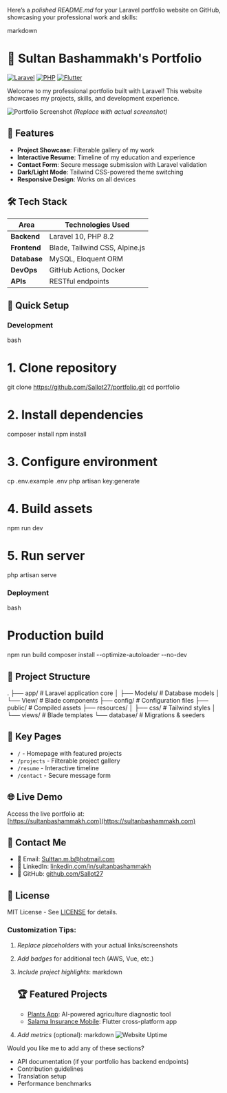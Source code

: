 Here’s a *polished README.md* for your Laravel portfolio website on GitHub, showcasing your professional work and skills:

markdown
# 🌟 Sultan Bashammakh's Portfolio

[![Laravel](https://img.shields.io/badge/Laravel-FF2D20?style=flat&logo=laravel&logoColor=white)](https://laravel.com)
[![PHP](https://img.shields.io/badge/PHP-777BB4?style=flat&logo=php&logoColor=white)](https://php.net)
[![Flutter](https://img.shields.io/badge/Flutter-02569B?style=flat&logo=flutter&logoColor=white)](https://flutter.dev)

Welcome to my professional portfolio built with Laravel! This website showcases my projects, skills, and development experience.

![Portfolio Screenshot](public/images/screenshot.png) *(Replace with actual screenshot)*

## 🎯 Features
- **Project Showcase**: Filterable gallery of my work
- **Interactive Resume**: Timeline of my education and experience
- **Contact Form**: Secure message submission with Laravel validation
- **Dark/Light Mode**: Tailwind CSS-powered theme switching
- **Responsive Design**: Works on all devices

## 🛠 Tech Stack
| Area          | Technologies Used |
|---------------|-------------------|
| **Backend**   | Laravel 10, PHP 8.2 |
| **Frontend**  | Blade, Tailwind CSS, Alpine.js |
| **Database**  | MySQL, Eloquent ORM |
| **DevOps**    | GitHub Actions, Docker |
| **APIs**      | RESTful endpoints |

## 🚀 Quick Setup

### Development
bash
# 1. Clone repository
git clone https://github.com/Sallot27/portfolio.git
cd portfolio

# 2. Install dependencies
composer install
npm install

# 3. Configure environment
cp .env.example .env
php artisan key:generate

# 4. Build assets
npm run dev

# 5. Run server
php artisan serve


### Deployment
bash
# Production build
npm run build
composer install --optimize-autoloader --no-dev


## 📂 Project Structure

.
├── app/               # Laravel application core
│   ├── Models/        # Database models
│   └── View/         # Blade components
├── config/            # Configuration files
├── public/            # Compiled assets
├── resources/
│   ├── css/           # Tailwind styles
│   └── views/         # Blade templates
└── database/          # Migrations & seeders


## 📌 Key Pages
- `/` - Homepage with featured projects
- `/projects` - Filterable project gallery
- `/resume` - Interactive timeline
- `/contact` - Secure message form

## 🌐 Live Demo
Access the live portfolio at:  
[https://sultanbashammakh.com](https://sultanbashammakh.com)

## 🤝 Contact Me
- 📧 Email: [Sulttan.m.b@hotmail.com](mailto:Sulttan.m.b@hotmail.com)
- 💼 LinkedIn: [linkedin.com/in/sultanbashammakh](https://linkedin.com/in/sultanbashammakh)
- 🐙 GitHub: [github.com/Sallot27](https://github.com/Sallot27)

## 📄 License
MIT License - See [LICENSE](LICENSE) for details.


### Customization Tips:
1. *Replace placeholders* with your actual links/screenshots
2. *Add badges* for additional tech (AWS, Vue, etc.)
3. *Include project highlights*:
   markdown
   ## 🏆 Featured Projects
   - [Plants App](https://github.com/Sallot27/plants-app): AI-powered agriculture diagnostic tool
   - [Salama Insurance Mobile](https://github.com/Sallot27/salama-app): Flutter cross-platform app
   
4. *Add metrics* (optional):
   markdown
   ![Website Uptime](https://img.shields.io/uptimerobot/ratio/7/m783890745-2a4efa67aa8d1e1b4f7a0c3f)
   

Would you like me to add any of these sections?
- API documentation (if your portfolio has backend endpoints)
- Contribution guidelines
- Translation setup
- Performance benchmarks
